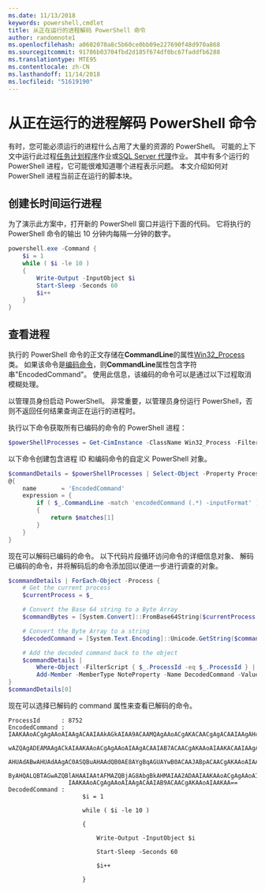 ```yaml
---
ms.date: 11/13/2018
keywords: powershell,cmdlet
title: 从正在运行的进程解码 PowerShell 命令
author: randomnote1
ms.openlocfilehash: a0602070a8c5b60ce0bb09e227690f48d970a868
ms.sourcegitcommit: 91786b03704fbd2d185f674df0bc67faddfb6288
ms.translationtype: MTE95
ms.contentlocale: zh-CN
ms.lasthandoff: 11/14/2018
ms.locfileid: "51619190"
---
```

# <a name="decode-a-powershell-command-from-a-running-process"></a>从正在运行的进程解码 PowerShell 命令

有时，您可能必须运行的进程什么占用了大量的资源的 PowerShell。
可能的上下文中运行此过程[任务计划程序][]作业或[SQL Server 代理][]作业。 其中有多个运行的 PowerShell 进程，它可能很难知道哪个进程表示问题。 本文介绍如何对 PowerShell 进程当前正在运行的脚本块。

## <a name="create-a-long-running-process"></a>创建长时间运行进程

为了演示此方案中，打开新的 PowerShell 窗口并运行下面的代码。 它将执行的 PowerShell 命令的输出 10 分钟内每隔一分钟的数字。

```powershell
powershell.exe -Command {
    $i = 1
    while ( $i -le 10 )
    {
        Write-Output -InputObject $i
        Start-Sleep -Seconds 60
        $i++
    }
}
```

## <a name="view-the-process"></a>查看进程

执行的 PowerShell 命令的正文存储在**CommandLine**的属性[Win32_Process][]类。 如果该命令是[编码命令][]，则**CommandLine**属性包含字符串"EncodedCommand"。 使用此信息，该编码的命令可以是通过以下过程取消模糊处理。

以管理员身份启动 PowerShell。 非常重要，以管理员身份运行 PowerShell，否则不返回任何结果查询正在运行的进程时。

执行以下命令获取所有已编码的命令的 PowerShell 进程：

```powershell
$powerShellProcesses = Get-CimInstance -ClassName Win32_Process -Filter 'CommandLine LIKE "%EncodedCommand%"'
```

以下命令创建包含进程 ID 和编码命令的自定义 PowerShell 对象。

```powershell
$commandDetails = $powerShellProcesses | Select-Object -Property ProcessId,
@{
    name       = 'EncodedCommand'
    expression = {
        if ( $_.CommandLine -match 'encodedCommand (.*) -inputFormat' )
        {
            return $matches[1]
        }
    }
}
```

现在可以解码已编码的命令。 以下代码片段循环访问命令的详细信息对象、 解码已编码的命令，并将解码后的命令添加回以便进一步进行调查的对象。

```powershell
$commandDetails | ForEach-Object -Process {
    # Get the current process
    $currentProcess = $_

    # Convert the Base 64 string to a Byte Array
    $commandBytes = [System.Convert]::FromBase64String($currentProcess.EncodedCommand)

    # Convert the Byte Array to a string
    $decodedCommand = [System.Text.Encoding]::Unicode.GetString($commandBytes)

    # Add the decoded command back to the object
    $commandDetails |
        Where-Object -FilterScript { $_.ProcessId -eq $_.ProcessId } |
        Add-Member -MemberType NoteProperty -Name DecodedCommand -Value $decodedCommand
}
$commandDetails[0]
```

现在可以选择已解码的 command 属性来查看已解码的命令。

```output
ProcessId      : 8752
EncodedCommand : IAAKAAoACgAgAAoAIAAgACAAIAAkAGkAIAA9ACAAMQAgAAoACgAKACAACgAgACAAIAAgAHcAaABpAGwAZQAgACgAIAAkAGkAIAAtAG
                 wAZQAgADEAMAAgACkAIAAKAAoACgAgAAoAIAAgACAAIAB7ACAACgAKAAoAIAAKACAAIAAgACAAIAAgACAAIABXAHIAaQB0AGUALQBP
                 AHUAdABwAHUAdAAgAC0ASQBuAHAAdQB0AE8AYgBqAGUAYwB0ACAAJABpACAACgAKAAoAIAAKACAAIAAgACAAIAAgACAAIABTAHQAYQ
                 ByAHQALQBTAGwAZQBlAHAAIAAtAFMAZQBjAG8AbgBkAHMAIAA2ADAAIAAKAAoACgAgAAoAIAAgACAAIAAgACAAIAAgACQAaQArACsA
                 IAAKAAoACgAgAAoAIAAgACAAIAB9ACAACgAKAAoAIAAKAA==
DecodedCommand :
                     $i = 1

                     while ( $i -le 10 )

                     {

                         Write-Output -InputObject $i

                         Start-Sleep -Seconds 60

                         $i++

                     }
```

[任务计划程序]: /windows/desktop/TaskSchd/task-scheduler-start-page
[SQL Server 代理]: /sql/ssms/agent/sql-server-agent
[Win32_Process]: /windows/desktop/CIMWin32Prov/win32-process
[编码命令]: /powershell/scripting/core-powershell/console/powershell.exe-command-line-help#-encodedcommand-

